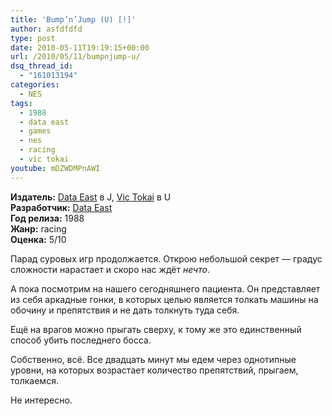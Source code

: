```yaml
---
title: 'Bump’n’Jump (U) [!]'
author: asfdfdfd
type: post
date: 2010-05-11T19:19:15+00:00
url: /2010/05/11/bumpnjump-u/
dsq_thread_id:
  - "161013194"
categories:
  - NES
tags:
  - 1988
  - data east
  - games
  - nes
  - racing
  - vic tokai
youtube: mDZWDMPnAWI
---
```

**Издатель:** [Data East][1] в J, [Vic Tokai][2] в U  
**Разработчик:** [Data East][1]  
**Год релиза:** 1988  
**Жанр:** racing  
**Оценка:** 5/10

Парад суровых игр продолжается. Открою небольшой секрет — градус сложности нарастает и скоро нас ждёт _нечто_.

<!--more-->

А пока посмотрим на нашего сегодняшнего пациента. Он представляет из себя аркадные гонки, в которых целью является толкать машины на обочину и препятствия и не дать толкнуть туда себя.

Ещё на врагов можно прыгать сверху, к тому же это единственный способ убить последнего босса.

Собственно, всё. Все двадцать минут мы едем через однотипные уровни, на которых возрастает количество препятствий, прыгаем, толкаемся.

Не интересно.

 [1]: https://www.mobygames.com/company/data-east-corporation
 [2]: https://www.mobygames.com/company/vic-tokai-inc